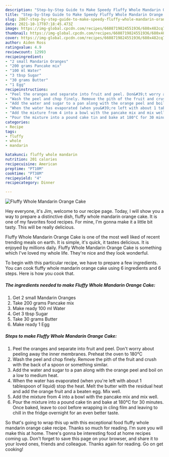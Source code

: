 ```yaml
---
description: "Step-by-Step Guide to Make Speedy Fluffy Whole Mandarin Orange Cake"
title: "Step-by-Step Guide to Make Speedy Fluffy Whole Mandarin Orange Cake"
slug: 2867-step-by-step-guide-to-make-speedy-fluffy-whole-mandarin-orange-cake
date: 2021-10-17T07:18:45.473Z
image: https://img-global.cpcdn.com/recipes/6608719824551936/680x482cq70/fluffy-whole-mandarin-orange-cake-recipe-main-photo.jpg
thumbnail: https://img-global.cpcdn.com/recipes/6608719824551936/680x482cq70/fluffy-whole-mandarin-orange-cake-recipe-main-photo.jpg
cover: https://img-global.cpcdn.com/recipes/6608719824551936/680x482cq70/fluffy-whole-mandarin-orange-cake-recipe-main-photo.jpg
author: Aiden Ross
ratingvalue: 4.9
reviewcount: 12993
recipeingredient:
- "2 small Mandarin Oranges"
- "200 grams Pancake mix"
- "100 ml Water"
- "3 tbsp Sugar"
- "30 grams Butter"
- "1 Egg"
recipeinstructions:
- "Peel the oranges and separate into fruit and peel. Don&#39;t worry about peeling away the inner membranes. Preheat the oven to 180°C"
- "Wash the peel and chop finely. Remove the pith of the fruit and crush with the back of a spoon or something similar."
- "Add the water and sugar to a pan along with the orange peel and boil on a low to medium heat."
- "When the water has evaporated (when you&#39;re left with about 1 tablespoon of liquid) stop the heat. Melt the butter with the residual heat and add the orange fruit and a beaten egg. Mix well."
- "Add the mixture from 4 into a bowl with the pancake mix and mix well."
- "Pour the mixture into a pound cake tin and bake at 180°C for 30 minutes. Once baked, leave to cool before wrapping in cling film and leaving to chill in the fridge overnight for an even better taste."
categories:
- Recipe
tags:
- fluffy
- whole
- mandarin

katakunci: fluffy whole mandarin 
nutrition: 201 calories
recipecuisine: American
preptime: "PT10M"
cooktime: "PT38M"
recipeyield: "4"
recipecategory: Dinner

---
```



![Fluffy Whole Mandarin Orange Cake](https://img-global.cpcdn.com/recipes/6608719824551936/680x482cq70/fluffy-whole-mandarin-orange-cake-recipe-main-photo.jpg)

Hey everyone, it's Jim, welcome to our recipe page. Today, I will show you a way to prepare a distinctive dish, fluffy whole mandarin orange cake. It is one of my favorites food recipes. For mine, I'm gonna make it a little bit tasty. This will be really delicious.



Fluffy Whole Mandarin Orange Cake is one of the most well liked of recent trending meals on earth. It is simple, it's quick, it tastes delicious. It is enjoyed by millions daily. Fluffy Whole Mandarin Orange Cake is something which I've loved my whole life. They're nice and they look wonderful.


To begin with this particular recipe, we have to prepare a few ingredients. You can cook fluffy whole mandarin orange cake using 6 ingredients and 6 steps. Here is how you cook that.

<!--inarticleads1-->

##### The ingredients needed to make Fluffy Whole Mandarin Orange Cake:

1. Get 2 small Mandarin Oranges
1. Take 200 grams Pancake mix
1. Make ready 100 ml Water
1. Get 3 tbsp Sugar
1. Take 30 grams Butter
1. Make ready 1 Egg




<!--inarticleads2-->

##### Steps to make Fluffy Whole Mandarin Orange Cake:

1. Peel the oranges and separate into fruit and peel. Don&#39;t worry about peeling away the inner membranes. Preheat the oven to 180°C
1. Wash the peel and chop finely. Remove the pith of the fruit and crush with the back of a spoon or something similar.
1. Add the water and sugar to a pan along with the orange peel and boil on a low to medium heat.
1. When the water has evaporated (when you&#39;re left with about 1 tablespoon of liquid) stop the heat. Melt the butter with the residual heat and add the orange fruit and a beaten egg. Mix well.
1. Add the mixture from 4 into a bowl with the pancake mix and mix well.
1. Pour the mixture into a pound cake tin and bake at 180°C for 30 minutes. Once baked, leave to cool before wrapping in cling film and leaving to chill in the fridge overnight for an even better taste.




So that's going to wrap this up with this exceptional food fluffy whole mandarin orange cake recipe. Thanks so much for reading. I'm sure you will make this at home. There's gonna be interesting food at home recipes coming up. Don't forget to save this page on your browser, and share it to your loved ones, friends and colleague. Thanks again for reading. Go on get cooking!

